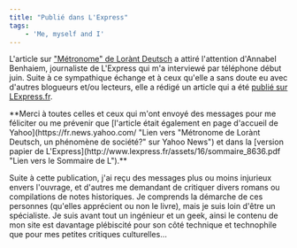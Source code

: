 ```yaml
---
title: "Publié dans L'Express"
tags:
    - 'Me, myself and I'
---
```


L'article sur ["Métronome" de Lorànt Deutsch](/2010/03/livre-metronome/) a
attiré l'attention d'Annabel Benhaiem, journaliste de L'Express qui m'a
interviewé par téléphone début juin. Suite à ce sympathique échange et à ceux
qu'elle a sans doute eu avec d'autres blogueurs et/ou lecteurs, elle a rédigé un
article qui a été
[publié sur LExpress.fr](http://www.lexpress.fr/culture/livre/metronome-de-lorant-deutsch-un-phenomene-de-societe_914995.html 'Lien vers "Métronome de Lorànt Deutsch, un phénomène de société?" sur LExpress.fr').

<!-- more -->**Merci à toutes celles et ceux qui m'ont envoyé des messages pour me féliciter ou me prévenir que [l'article était également en page d'accueil de Yahoo](https://fr.news.yahoo.com/ "Lien vers &quot;Métronome de Lorànt Deutsch, un phénomène de société?&quot; sur Yahoo News") et dans la [version papier de L'Express](http://www.lexpress.fr/assets/16/sommaire_8636.pdf "Lien vers le Sommaire de L").**

Suite à cette publication, j'ai reçu des messages plus ou moins injurieux envers
l'ouvrage, et d'autres me demandant de critiquer divers romans ou compilations
de notes historiques. Je comprends la démarche de ces personnes (qu'elles
apprécient ou non le livre), mais je suis loin d'être un spécialiste. Je suis
avant tout un ingénieur et un geek, ainsi le contenu de mon site est davantage
plébiscité pour son côté technique et technophile que pour mes petites critiques
culturelles…
